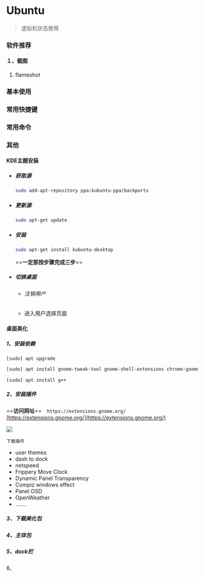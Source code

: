 # Ubuntu

> 虚拟机状态使用

### 软件推荐

#### １、截图

1. flameshot

### 基本使用



### 常用快捷键



### 常用命令



### 其他

#### KDE主题安装

- ##### 获取源

  ```bash
  sudo add-apt-repository ppa:kubuntu-ppa/backports
  ```

- ##### 更新源

  ```bash
  sudo apt-get update
  ```

- ##### 安装

  ```bash
  sudo apt-get install kubuntu-desktop
  ```

  ==**一定那按步骤完成三步**==

- ##### 切换桌面

  - ###### 注销用户

  - 进入用户选择页面

#### 桌面美化

##### 1、安装依赖

```shell
[sudo] apt upgrade
```

```bash
[sudo] apt install gnome-tweak-tool gnome-shell-extensions chrome-gnome-shell
```

```
[sudo] apt install g++
```

##### 2、安装插件

==**访问网址**==　`https://extensions.gnome.org/`　[https://extensions.gnome.org/](https://extensions.gnome.org/)

![](https://img1.imgtp.com/2022/09/22/QmWMwGra.png)

`下载插件`

- user themes
- dash to dock
- netspeed
- Frippery Move Clock
- Dynamic Panel Transparency
- Compiz windows effect
- Panel OSD
- OpenWeather
- .......

##### 3、下载美化包

##### 4、主体包

##### 5、dock栏

6、
